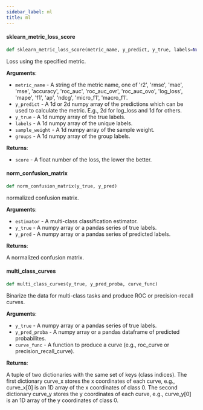 ```yaml
---
sidebar_label: ml
title: ml
---
```


#### sklearn\_metric\_loss\_score

```python
def sklearn_metric_loss_score(metric_name, y_predict, y_true, labels=None, sample_weight=None, groups=None)
```

Loss using the specified metric.

**Arguments**:

- `metric_name` - A string of the metric name, one of
  &#x27;r2&#x27;, &#x27;rmse&#x27;, &#x27;mae&#x27;, &#x27;mse&#x27;, &#x27;accuracy&#x27;, &#x27;roc_auc&#x27;, &#x27;roc_auc_ovr&#x27;,
  &#x27;roc_auc_ovo&#x27;, &#x27;log_loss&#x27;, &#x27;mape&#x27;, &#x27;f1&#x27;, &#x27;ap&#x27;, &#x27;ndcg&#x27;,
  &#x27;micro_f1&#x27;, &#x27;macro_f1&#x27;.
- `y_predict` - A 1d or 2d numpy array of the predictions which can be
  used to calculate the metric. E.g., 2d for log_loss and 1d
  for others.
- `y_true` - A 1d numpy array of the true labels.
- `labels` - A 1d numpy array of the unique labels.
- `sample_weight` - A 1d numpy array of the sample weight.
- `groups` - A 1d numpy array of the group labels.
  

**Returns**:

- `score` - A float number of the loss, the lower the better.

#### norm\_confusion\_matrix

```python
def norm_confusion_matrix(y_true, y_pred)
```

normalized confusion matrix.

**Arguments**:

- `estimator` - A multi-class classification estimator.
- `y_true` - A numpy array or a pandas series of true labels.
- `y_pred` - A numpy array or a pandas series of predicted labels.
  

**Returns**:

  A normalized confusion matrix.

#### multi\_class\_curves

```python
def multi_class_curves(y_true, y_pred_proba, curve_func)
```

Binarize the data for multi-class tasks and produce ROC or precision-recall curves.

**Arguments**:

- `y_true` - A numpy array or a pandas series of true labels.
- `y_pred_proba` - A numpy array or a pandas dataframe of predicted probabilites.
- `curve_func` - A function to produce a curve (e.g., roc_curve or precision_recall_curve).
  

**Returns**:

  A tuple of two dictionaries with the same set of keys (class indices).
  The first dictionary curve_x stores the x coordinates of each curve, e.g.,
  curve_x[0] is an 1D array of the x coordinates of class 0.
  The second dictionary curve_y stores the y coordinates of each curve, e.g.,
  curve_y[0] is an 1D array of the y coordinates of class 0.

